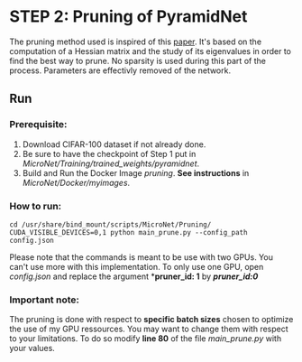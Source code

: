 # STEP 2: Pruning of PyramidNet

The pruning method used is inspired of this [paper](https://arxiv.org/abs/1905.05934). It's based on the computation
of a Hessian matrix and the study of its eigenvalues in order to find the best way to prune. No sparsity is used during
this part of the process. Parameters are effectivly removed of the network.


## Run

### Prerequisite:
1. Download CIFAR-100 dataset if not already done.
2. Be sure to have the checkpoint of Step 1 put in *MicroNet/Training/trained_weights/pyramidnet*.
3. Build and Run the Docker Image *pruning*. **See instructions** in *MicroNet/Docker/myimages*.


### How to run:
```
cd /usr/share/bind_mount/scripts/MicroNet/Pruning/
CUDA_VISIBLE_DEVICES=0,1 python main_prune.py --config_path config.json
```

Please note that the commands is meant to be use with two GPUs. You can't use more with this implementation.
To only use one GPU, open *config.json* and replace the argument ***pruner_id: 1** by ***pruner_id:0***


### Important note:
The pruning is done with respect to **specific batch sizes** chosen to optimize the use of my GPU ressources.
You may want to change them with respect to your limitations. To do so modify **line 80** of the file *main_prune.py*
with your values.